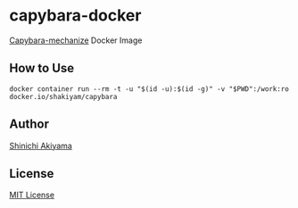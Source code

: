 capybara-docker
===============

[Capybara-mechanize](https://github.com/jeroenvandijk/capybara-mechanize) Docker Image

How to Use
----------

```console
docker container run --rm -t -u "$(id -u):$(id -g)" -v "$PWD":/work:ro docker.io/shakiyam/capybara
```

Author
------

[Shinichi Akiyama](https://github.com/shakiyam)

License
-------

[MIT License](https://opensource.org/licenses/MIT)
